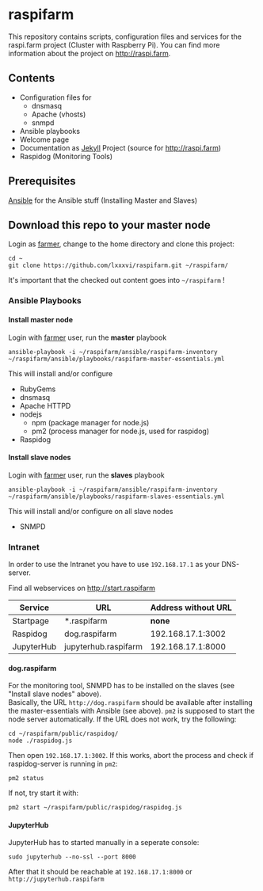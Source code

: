 # raspifarm

This repository contains scripts, configuration files and services for the raspi.farm project (Cluster with Raspberry Pi). You can find more information about the project on http://raspi.farm.

## Contents

* Configuration files for
  * dnsmasq
  * Apache (vhosts)
  * snmpd
* Ansible playbooks
* Welcome page
* Documentation as [Jekyll](https://jekyllrb.com/) Project (source for http://raspi.farm)
* Raspidog (Monitoring Tools)


## Prerequisites

[Ansible](http://raspi.farm/howtos/install-ansible/) for the Ansible stuff (Installing Master and Slaves)

## Download this repo to your master node

Login as [farmer](http://raspi.farm/howtos/setup-admin-group-and-users/), change to the home directory and clone this project:

```shell
cd ~
git clone https://github.com/lxxxvi/raspifarm.git ~/raspifarm/
```

It's important that the checked out content goes into `~/raspifarm` !


### Ansible Playbooks

#### Install master node

Login with [farmer](http://raspi.farm/howtos/setup-admin-group-and-users/) user, run the **master** playbook

```shell
ansible-playbook -i ~/raspifarm/ansible/raspifarm-inventory ~/raspifarm/ansible/playbooks/raspifarm-master-essentials.yml
```

This will install and/or configure

* RubyGems
* dnsmasq
* Apache HTTPD
* nodejs
  * npm (package manager for node.js)
  * pm2 (process manager for node.js, used for raspidog)
* Raspidog


#### Install slave nodes

Login with [farmer](http://raspi.farm/howtos/setup-admin-group-and-users/) user, run the **slaves** playbook

```shell
ansible-playbook -i ~/raspifarm/ansible/raspifarm-inventory ~/raspifarm/ansible/playbooks/raspifarm-slaves-essentials.yml
```

This will install and/or configure on all slave nodes

* SNMPD 


### Intranet

In order to use the Intranet you have to use `192.168.17.1` as your DNS-server. 

Find all webservices on http://start.raspifarm

| Service    | URL                  | Address without URL |
|------------|----------------------|---------------------|
| Startpage  | *.raspifarm          | __none__            |
| Raspidog   | dog.raspifarm        | 192.168.17.1:3002   |
| JupyterHub | jupyterhub.raspifarm | 192.168.17.1:8000   |


#### dog.raspifarm

For the monitoring tool, SNMPD has to be installed on the slaves (see "Install slave nodes" above).  
Basically, the URL `http://dog.raspifarm` should be available after installing the master-essentials with Ansible (see above). `pm2` is supposed to start the node server automatically. If the URL does not work, try the following:

```shell
cd ~/raspifarm/public/raspidog/
node ./raspidog.js
```

Then open `192.168.17.1:3002`. If this works, abort the process and check if raspidog-server is running in `pm2`:

```shell
pm2 status
```

If not, try start it with:

```shell
pm2 start ~/raspifarm/public/raspidog/raspidog.js
```


#### JupyterHub

JupyterHub has to started manually in a seperate console:

```shell
sudo jupyterhub --no-ssl --port 8000
```

After that it should be reachable at `192.168.17.1:8000` or `http://jupyterhub.raspifarm`


